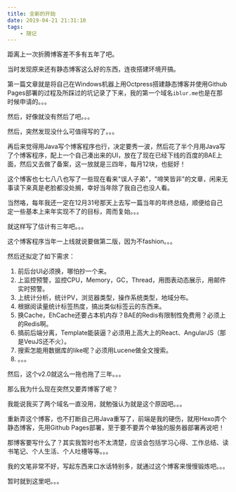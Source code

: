 ```yaml
---
title: 全新的开始
date: 2019-04-21 21:31:10
tags: 
	- 随记
---
```


距离上一次折腾博客差不多有五年了吧。

当时发现原来还有静态博客这么好的东西，连夜搭建环境开搞。

第一篇文章就是将自己在Windows机器上用Octpress搭建静态博客并使用Github Pages部署的过程及所踩过的坑记录了下来，我的第一个域名<code>iblur.me</code>也是在那时候申请的。。。

然后，好像就没有然后了吧。。。

然后，突然发现没什么可值得写的了。。。



再后来觉得用Java写个博客程序也行，决定要秀一波，然后花了半个月用Java写了个博客程序，配上一个自己凑出来的UI，放在了现在已经下线的百度的BAE上面，然后又去做了备案，这一放就是三四年，每月12块，也挺好！

这个博客也七七八八也写了一些现在看来"误人子弟"，"啼笑皆非"的文章，闲来无事读下来真是老脸都没处搁，幸好当年除了我自己也没人看。

当然咯，每年我还一定在12月31号那天上去写一篇当年的年终总结，顺便给自己定一些基本上来年实现不了的目标，周而复始。。。

就这样写了估计有三年吧。。。

这个博客程序当年一上线就说要做第二版，因为不fashion。。。

然后还拟定了如下需求：

1. 前后台UI必须换，哪怕抄一个来。
2. 上监控预警，监控CPU，Memory，GC，Thread，用图表动态展示，用邮件实时预警。
3. 上统计分析，统计PV，浏览器类型，操作系统类型，地域分布。
4. 根据阅读量统计标签热度，搞出类似标签云的东西来。
5. 换Cache，EhCache还要占本机内存？BAE的Redis有限制性免费用？必须上的Redis啊。
6. 搞前后端分离，Template能装逼？必须用上高大上的React、AngularJS（那是VeuJS还不火）。
7. 搜索怎能用数据库的like呢？必须用Lucene做全文搜索。
8. 。。。

然后，这个v2.0就这么一拖也拖了三年。。。



那么我为什么现在突然又要弄博客了呢？

我能说我买了两个域名一直没用，就勉强认为就是这个原因吧。。。

重新弄这个博客，也不打断自己用Java重写了，前端是我的硬伤，就用Hexo弄个静态博客，先用Github Pages部署，至于要不要弄个单独的服务器部署再说吧！

那博客要写什么了？其实我暂时也不太清楚，应该会包括学习心得、工作总结、读书笔记、个人生活、个人吐槽等等。。。

我的文笔非常不好，写起东西来口水话特别多，就通过这个博客来慢慢锻炼吧。。。

暂时就到这里吧。。。



